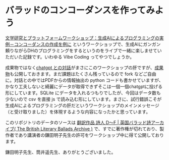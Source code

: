 # バラッドのコンコーダンスを作ってみよう

[文学研究とプラットフォームワークショップ：生成AIによるプログラミングの実例－コンコーダンスの作成を例に](https://www.chuo-u.ac.jp/research/institutes/policystudies/event/2025/06/80924/) というワークショップで、生成AIにガンガン頼りながらDHのプログラミングをするというのをライブで一緒に楽しませていただいた記録です。いわゆる Vibe Coding ってやつでしょうか。

成果物ではなく[chatgpt との対話](https://chatgpt.com/share/686c8b45-af48-8005-a0ae-5b6e0d305f16)がまさにこのワークショップの肝ですが、[成果物](https://cm3.github.io/kwic_ballad/index.html)も公開しておきます。まだ課題はたくさん残っているので fork などご自由に。対話との中ではPDFからの情報抽出の python コードも書かせていますが、かなり工夫しないと綺麗にデータが取得できずそこは一個一個chatgptに投げる形にしています。SQLite にデータを入れるつもりでしたが、今回はデータ数も少ないので csv を直接 js で読み込む形にしています。まさに、試行錯誤こそが生成AIによるプログラミングの肝だというワークショップのメインメッセージ（と受け取りました）を体現するような内容になったかと思っています。

このリポジトリのデータのソースは [翻訳作品 詩人 D〜F | 英国バラッド詩アーカイブ( The British Literary Ballads Archive )](https://literaryballadarchive.com/category/translate-d-f) で、すでに著作権が切れており、製作者であり講演者の鎌田明子先生の許可をワークショップ中に得て公開しております。

鎌田明子先生、筒井遥先生、ありがとうございました。

